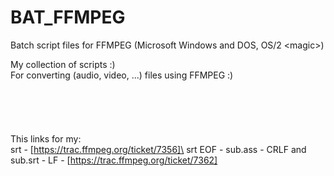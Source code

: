 # BAT_FFMPEG
Batch script files for FFMPEG (Microsoft Windows and DOS, OS/2 &lt;magic>)

My collection of scripts :)\
For converting (audio, video, ...) files using FFMPEG :)\
\
\
\
\
\
This links for my:\
srt - [https://trac.ffmpeg.org/ticket/7356]\
srt EOF -  sub.ass - CRLF and sub.srt - LF - [https://trac.ffmpeg.org/ticket/7362]
